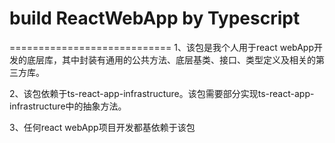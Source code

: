# build ReactWebApp by Typescript #
============================
1、该包是我个人用于react webApp开发的底层库，其中封装有通用的公共方法、底层基类、接口、类型定义及相关的第三方库。

2、该包依赖于ts-react-app-infrastructure。该包需要部分实现ts-react-app-infrastructure中的抽象方法。

3、任何react webApp项目开发都基依赖于该包
